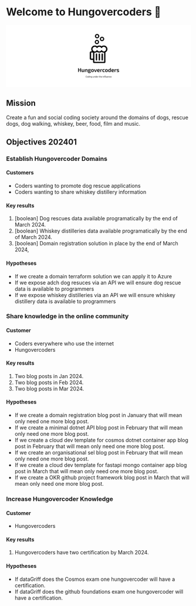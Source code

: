 # Welcome to Hungovercoders 👋

![Hungovercoders](https://github.com/hungovercoders/.github/blob/main/profile/logo.png)

## Mission

Create a fun and social coding society around the domains of dogs, rescue dogs, dog walking, whiskey, beer, food, film and music.

## Objectives 202401

### Establish Hungovercoder Domains

#### Customers

* Coders wanting to promote dog rescue applications
* Coders wanting to share whiskey distillery information

#### Key results
1. [boolean] Dog rescues data available programatically by the end of March 2024.
2. [boolean] Whiskey distilleries data available programatically by the end of March 2024.
3. [boolean] Domain registration solution in place by the end of March 2024,

#### Hypotheses
* If we create a domain terraform solution we can apply it to Azure
* If we expose adch dog resuces via an API we will ensure dog rescue data is available to programmers
* If we expose whiskey distilleries via an API we will ensure whiskey distillery data is available to programmers

### Share knowledge in the online community

#### Customer
* Coders everywhere who use the internet
* Hungovercoders

#### Key results
1. Two blog posts in Jan 2024.
2. Two blog posts in Feb 2024.
3. Two blog posts in Mar 2024.

#### Hypotheses
* If we create a domain registration blog post in January that will mean only need one more blog post.
* If we create a minimal dotnet API blog post in February that will mean only need one more blog post.
* If we create a cloud dev template for cosmos dotnet container app blog post in February that will mean only need one more blog post.
* If we create an organisational sel blog post in February that will mean only need one more blog post.
* If we create a cloud dev template for fastapi mongo container app blog post in March that will mean only need one more blog post.
* If we create a OKR github project framework blog post in March that will mean only need one more blog post.

### Increase Hungovercoder Knowledge

#### Customer
* Hungovercoders

#### Key results
1. Hungovercoders have two certification by March 2024.

#### Hypotheses
* If dataGriff does the Cosmos exam one hungovercoder will have a certification.
* If dataGriff does the github foundations exam one hungovercoder will have a certification.
  
<!--

**Here are some ideas to get you started:**

🙋‍♀️ A short introduction - what is your organization all about?
🌈 Contribution guidelines - how can the community get involved?
👩‍💻 Useful resources - where can the community find your docs? Is there anything else the community should know?
🍿 Fun facts - what does your team eat for breakfast?
🧙 Remember, you can do mighty things with the power of [Markdown](https://docs.github.com/github/writing-on-github/getting-started-with-writing-and-formatting-on-github/basic-writing-and-formatting-syntax)
-->
